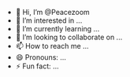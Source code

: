 - 👋 Hi, I’m @Peacezoom
- 👀 I’m interested in ...
- 🌱 I’m currently learning ...
- 💞️ I’m looking to collaborate on ...
- 📫 How to reach me ...
- 😄 Pronouns: ...
- ⚡ Fun fact: ...

<!---
Peacezoom/Peacezoom is a ✨ special ✨ repository because its `README.md` (this file) appears on your GitHub profile.
You can click the Preview link to take a look at your changes.
--->
